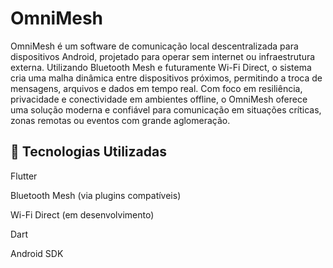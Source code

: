 # OmniMesh

OmniMesh é um software de comunicação local descentralizada para dispositivos Android, projetado para operar sem internet ou infraestrutura externa. Utilizando Bluetooth Mesh e futuramente Wi-Fi Direct, o sistema cria uma malha dinâmica entre dispositivos próximos, permitindo a troca de mensagens, arquivos e dados em tempo real. Com foco em resiliência, privacidade e conectividade em ambientes offline, o OmniMesh oferece uma solução moderna e confiável para comunicação em situações críticas, zonas remotas ou eventos com grande aglomeração.

## 🚀 Tecnologias Utilizadas

Flutter

Bluetooth Mesh (via plugins compatíveis)

Wi-Fi Direct (em desenvolvimento)

Dart

Android SDK
